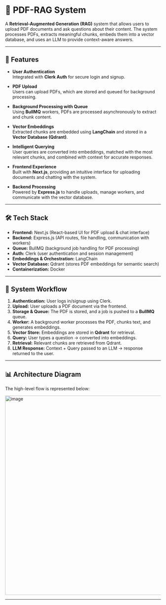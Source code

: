 # 📘 PDF-RAG System

A **Retrieval-Augmented Generation (RAG)** system that allows users to upload PDF documents and ask questions about their content. The system processes PDFs, extracts meaningful chunks, embeds them into a vector database, and uses an LLM to provide context-aware answers.

---

## 🚀 Features

-   **User Authentication**  
    Integrated with **Clerk Auth** for secure login and signup.

-   **PDF Upload**  
    Users can upload PDFs, which are stored and queued for background processing.

-   **Background Processing with Queue**  
    Using **BullMQ** workers, PDFs are processed asynchronously to extract and chunk content.

-   **Vector Embeddings**  
    Extracted chunks are embedded using **LangChain** and stored in a **Vector Database (Qdrant)**.

-   **Intelligent Querying**  
    User queries are converted into embeddings, matched with the most relevant chunks, and combined with context for accurate responses.

-   **Frontend Experience**  
    Built with **Next.js**, providing an intuitive interface for uploading documents and chatting with the system.

-   **Backend Processing**  
    Powered by **Express.js** to handle uploads, manage workers, and communicate with the vector database.

---

## 🛠 Tech Stack

-   **Frontend:** Next.js (React-based UI for PDF upload & chat interface)
-   **Backend:** Express.js (API routes, file handling, communication with workers)
-   **Queue:** BullMQ (background job handling for PDF processing)
-   **Auth:** Clerk (user authentication and session management)
-   **Embeddings & Orchestration:** LangChain
-   **Vector Database:** Qdrant (stores PDF embeddings for semantic search)
-   **Containerization:** Docker

---

## 🔄 System Workflow

1. **Authentication:** User logs in/signup using Clerk.
2. **Upload:** User uploads a PDF document via the frontend.
3. **Storage & Queue:** The PDF is stored, and a job is pushed to a **BullMQ** queue.
4. **Worker:** A background worker processes the PDF, chunks text, and generates embeddings.
5. **Vector Store:** Embeddings are stored in **Qdrant** for retrieval.
6. **Query:** User types a question → converted into embeddings.
7. **Retrieval:** Relevant chunks are retrieved from Qdrant.
8. **LLM Response:** Context + Query passed to an LLM → response returned to the user.

---

## 📊 Architecture Diagram

The high-level flow is represented below:

<img width="1370" height="646" alt="image" src="https://github.com/user-attachments/assets/7f0835fc-5fd6-406e-aa42-0d8ec565b446" />

---
